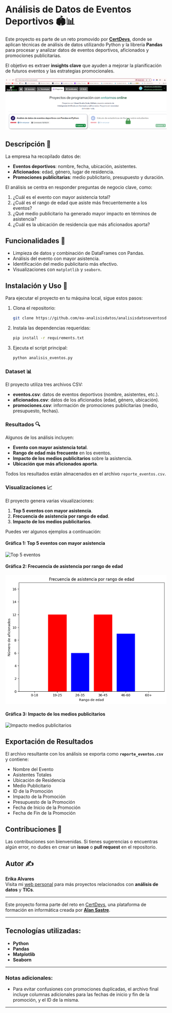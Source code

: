 # Análisis de Datos de Eventos Deportivos 🏟️📊

Este proyecto es parte de un reto promovido por **[CertDevs](https://certidevs.com/cursos-programacion)**, donde se aplican técnicas de análisis de datos utilizando Python y la librería **Pandas** para procesar y analizar datos de eventos deportivos, aficionados y promociones publicitarias.

El objetivo es extraer **insights clave** que ayuden a mejorar la planificación de futuros eventos y las estrategias promocionales.

![alt text](image.png)

## Descripción 📄
La empresa ha recopilado datos de:
- **Eventos deportivos**: nombre, fecha, ubicación, asistentes.
- **Aficionados**: edad, género, lugar de residencia.
- **Promociones publicitarias**: medio publicitario, presupuesto y duración.

El análisis se centra en responder preguntas de negocio clave, como:
1. ¿Cuál es el evento con mayor asistencia total?
2. ¿Cuál es el rango de edad que asiste más frecuentemente a los eventos?
3. ¿Qué medio publicitario ha generado mayor impacto en términos de asistencia?
4. ¿Cuál es la ubicación de residencia que más aficionados aporta?

## Funcionalidades 🔧
- Limpieza de datos y combinación de DataFrames con Pandas.
- Análisis del evento con mayor asistencia.
- Identificación del medio publicitario más efectivo.
- Visualizaciones con `matplotlib` y `seaborn`.

## Instalación y Uso 🚀
Para ejecutar el proyecto en tu máquina local, sigue estos pasos:

1. Clona el repositorio:
    ```bash
    git clone https://github.com/ea-analisisdatos/analisisdatoseventosdeportivos.git
    ```

2. Instala las dependencias requeridas:
    ```bash
    pip install -r requirements.txt
    ```

3. Ejecuta el script principal:
    ```bash
    python analisis_eventos.py
    ```

### Dataset 📊
El proyecto utiliza tres archivos CSV:

- **eventos.csv**: datos de eventos deportivos (nombre, asistentes, etc.).
- **aficionados.csv**: datos de los aficionados (edad, género, ubicación).
- **promociones.csv**: información de promociones publicitarias (medio, presupuesto, fechas).

### Resultados 🔍
Algunos de los análisis incluyen:
- **Evento con mayor asistencia total**.
- **Rango de edad más frecuente** en los eventos.
- **Impacto de los medios publicitarios** sobre la asistencia.
- **Ubicación que más aficionados aporta**.

Todos los resultados están almacenados en el archivo `reporte_eventos.csv`.

### Visualizaciones 📈
El proyecto genera varias visualizaciones:
1. **Top 5 eventos con mayor asistencia**.
2. **Frecuencia de asistencia por rango de edad**.
3. **Impacto de los medios publicitarios**.

Puedes ver algunos ejemplos a continuación:

#### Gráfica 1: Top 5 eventos con mayor asistencia
![Top 5 eventos](./images/top_5_eventos.png)

#### Gráfica 2: Frecuencia de asistencia por rango de edad
![Frecuencia de asistencia](./imagenes/frecuencia_asistencia.png)

#### Gráfica 3: Impacto de los medios publicitarios
![Impacto medios publicitarios](./images/impacto_promocion.png)

## Exportación de Resultados
El archivo resultante con los análisis se exporta como **`reporte_eventos.csv`** y contiene:
- Nombre del Evento
- Asistentes Totales
- Ubicación de Residencia
- Medio Publicitario
- ID de la Promoción
- Impacto de la Promoción
- Presupuesto de la Promoción
- Fecha de Inicio de la Promoción
- Fecha de Fin de la Promoción

## Contribuciones 🤝
Las contribuciones son bienvenidas. Si tienes sugerencias o encuentras algún error, no dudes en crear un **issue** o **pull request** en el repositorio.

## Autor ✍️
**Erika Alvares**  
Visita mi [web personal](http://www.erikaalvares.es) para más proyectos relacionados con **análisis de datos** y **TICs**.

---

Este proyecto forma parte del reto en [CertDevs](https://certidevs.com/cursos-programacion), una plataforma de formación en informática creada por **[Alan Sastre](https://www.linkedin.com/in/alansastre/)**.

---

## Tecnologías utilizadas:
- **Python**
- **Pandas**
- **Matplotlib**
- **Seaborn**

---

### Notas adicionales:
- Para evitar confusiones con promociones duplicadas, el archivo final incluye columnas adicionales para las fechas de inicio y fin de la promoción, y el ID de la misma.

---
